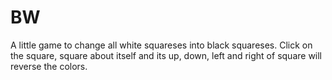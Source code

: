 # BW
A little game to change all white squareses into black squareses. Click on the square, square about itself and its up, down, left and right of square will reverse the colors.

